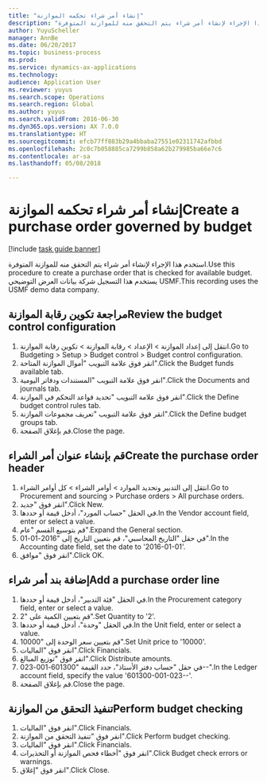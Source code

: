 ```yaml
--- 
title: "إنشاء أمر شراء تحكمه الموازنة"
description: "استخدم هذا الإجراء لإنشاء أمر شراء يتم التحقق منه للموازنة المتوفرة."
author: YuyuScheller
manager: AnnBe
ms.date: 06/20/2017
ms.topic: business-process
ms.prod: 
ms.service: dynamics-ax-applications
ms.technology: 
audience: Application User
ms.reviewer: yuyus
ms.search.scope: Operations
ms.search.region: Global
ms.author: yuyus
ms.search.validFrom: 2016-06-30
ms.dyn365.ops.version: AX 7.0.0
ms.translationtype: HT
ms.sourcegitcommit: efcb77ff883b29a4bbaba27551e02311742afbbd
ms.openlocfilehash: 2c0c7b058885ca7299b858a62b279985ba66e7c6
ms.contentlocale: ar-sa
ms.lasthandoff: 05/08/2018

---
```

# <a name="create-a-purchase-order-governed-by-budget"></a><span data-ttu-id="2688d-103">إنشاء أمر شراء تحكمه الموازنة</span><span class="sxs-lookup"><span data-stu-id="2688d-103">Create a purchase order governed by budget</span></span>

[!include [task guide banner](../../includes/task-guide-banner.md)]

<span data-ttu-id="2688d-104">استخدم هذا الإجراء لإنشاء أمر شراء يتم التحقق منه للموازنة المتوفرة.</span><span class="sxs-lookup"><span data-stu-id="2688d-104">Use this procedure to create a purchase order that is checked for available budget.</span></span> <span data-ttu-id="2688d-105">يستخدم هذا التسجيل شركة بيانات العرض التوضيحي USMF.</span><span class="sxs-lookup"><span data-stu-id="2688d-105">This recording uses the USMF demo data company.</span></span>


## <a name="review-the-budget-control-configuration"></a><span data-ttu-id="2688d-106">مراجعة تكوين رقابة الموازنة</span><span class="sxs-lookup"><span data-stu-id="2688d-106">Review the budget control configuration</span></span>
1. <span data-ttu-id="2688d-107">انتقل إلى إعداد الموازنة > الإعداد > رقابة الموازنة > تكوين رقابة الموازنة.</span><span class="sxs-lookup"><span data-stu-id="2688d-107">Go to Budgeting > Setup > Budget control > Budget control configuration.</span></span>
2. <span data-ttu-id="2688d-108">انقر فوق علامة التبويب "أموال الموازنة المتاحة‬".</span><span class="sxs-lookup"><span data-stu-id="2688d-108">Click the Budget funds available tab.</span></span>
3. <span data-ttu-id="2688d-109">انقر فوق علامة التبويب "المستندات ودفاتر اليومية".</span><span class="sxs-lookup"><span data-stu-id="2688d-109">Click the Documents and journals tab.</span></span>
4. <span data-ttu-id="2688d-110">انقر فوق علامة التبويب "تحديد قواعد التحكم في الموازنة‬".</span><span class="sxs-lookup"><span data-stu-id="2688d-110">Click the Define budget control rules tab.</span></span>
5. <span data-ttu-id="2688d-111">انقر فوق علامة التبويب "تعريف مجموعات الموازنة‬‬".</span><span class="sxs-lookup"><span data-stu-id="2688d-111">Click the Define budget groups tab.</span></span>
6. <span data-ttu-id="2688d-112">قم بإغلاق الصفحة.</span><span class="sxs-lookup"><span data-stu-id="2688d-112">Close the page.</span></span>

## <a name="create-the-purchase-order-header"></a><span data-ttu-id="2688d-113">قم بإنشاء عنوان أمر الشراء</span><span class="sxs-lookup"><span data-stu-id="2688d-113">Create the purchase order header</span></span>
1. <span data-ttu-id="2688d-114">انتقل إلى التدبير وتحديد الموارد > أوامر الشراء > كل أوامر الشراء.</span><span class="sxs-lookup"><span data-stu-id="2688d-114">Go to Procurement and sourcing > Purchase orders > All purchase orders.</span></span>
2. <span data-ttu-id="2688d-115">انقر فوق "جديد".</span><span class="sxs-lookup"><span data-stu-id="2688d-115">Click New.</span></span>
3. <span data-ttu-id="2688d-116">في الحقل "حساب المورد"، أدخل قيمة أو حددها.</span><span class="sxs-lookup"><span data-stu-id="2688d-116">In the Vendor account field, enter or select a value.</span></span>
4. <span data-ttu-id="2688d-117">قم بتوسيع القسم "عام".</span><span class="sxs-lookup"><span data-stu-id="2688d-117">Expand the General section.</span></span>
5. <span data-ttu-id="2688d-118">في حقل "التاريخ المحاسبي‬"، قم بتعيين التاريخ إلى "2016-01-01".</span><span class="sxs-lookup"><span data-stu-id="2688d-118">In the Accounting date field, set the date to '2016-01-01'.</span></span>
6. <span data-ttu-id="2688d-119">انقر فوق "موافق".</span><span class="sxs-lookup"><span data-stu-id="2688d-119">Click OK.</span></span>

## <a name="add-a-purchase-order-line"></a><span data-ttu-id="2688d-120">إضافة بند أمر شراء</span><span class="sxs-lookup"><span data-stu-id="2688d-120">Add a purchase order line</span></span>
1. <span data-ttu-id="2688d-121">في الحقل "فئة التدبير"، أدخل قيمة أو حددها.</span><span class="sxs-lookup"><span data-stu-id="2688d-121">In the Procurement category field, enter or select a value.</span></span>
2. <span data-ttu-id="2688d-122">قم بتعيين الكمية على "2".</span><span class="sxs-lookup"><span data-stu-id="2688d-122">Set Quantity to '2'.</span></span>
3. <span data-ttu-id="2688d-123">في الحقل "وحدة"، أدخل قيمة أو حددها.</span><span class="sxs-lookup"><span data-stu-id="2688d-123">In the Unit field, enter or select a value.</span></span>
4. <span data-ttu-id="2688d-124">قم بتعيين سعر الوحدة إلى "10000".</span><span class="sxs-lookup"><span data-stu-id="2688d-124">Set Unit price to '10000'.</span></span>
5. <span data-ttu-id="2688d-125">انقر فوق "الماليات‬".</span><span class="sxs-lookup"><span data-stu-id="2688d-125">Click Financials.</span></span>
6. <span data-ttu-id="2688d-126">انقر فوق "توزيع المبالغ".</span><span class="sxs-lookup"><span data-stu-id="2688d-126">Click Distribute amounts.</span></span>
7. <span data-ttu-id="2688d-127">في حقل "‏‫حساب دفتر الأستاذ‬"، حدد القيمة "601300-001-023--".</span><span class="sxs-lookup"><span data-stu-id="2688d-127">In the Ledger account field, specify the value '601300-001-023--'.</span></span>
8. <span data-ttu-id="2688d-128">قم بإغلاق الصفحة.</span><span class="sxs-lookup"><span data-stu-id="2688d-128">Close the page.</span></span>

## <a name="perform-budget-checking"></a><span data-ttu-id="2688d-129">تنفيذ التحقق من الموازنة</span><span class="sxs-lookup"><span data-stu-id="2688d-129">Perform budget checking</span></span>
1. <span data-ttu-id="2688d-130">انقر فوق "الماليات‬".</span><span class="sxs-lookup"><span data-stu-id="2688d-130">Click Financials.</span></span>
2. <span data-ttu-id="2688d-131">انقر فوق "تنفيذ التحقق من الموازنة".</span><span class="sxs-lookup"><span data-stu-id="2688d-131">Click Perform budget checking.</span></span>
3. <span data-ttu-id="2688d-132">انقر فوق "الماليات‬".</span><span class="sxs-lookup"><span data-stu-id="2688d-132">Click Financials.</span></span>
4. <span data-ttu-id="2688d-133">انقر فوق "أخطاء فحص الموازنة أو التحذيرات".</span><span class="sxs-lookup"><span data-stu-id="2688d-133">Click Budget check errors or warnings.</span></span>
5. <span data-ttu-id="2688d-134">انقر فوق "إغلاق".</span><span class="sxs-lookup"><span data-stu-id="2688d-134">Click Close.</span></span>


